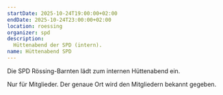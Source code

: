 ```yaml
---
startDate: 2025-10-24T19:00:00+02:00
endDate: 2025-10-24T23:00:00+02:00
location: roessing
organizer: spd
description:
  Hüttenabend der SPD (intern).
name: Hüttenabend SPD
---
```


Die SPD Rössing-Barnten lädt zum internen Hüttenabend ein.

Nur für Mitglieder. Der genaue Ort wird den Mitgliedern bekannt gegeben.
